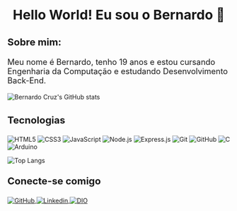 <h1 style="
        font-size: 30px;
        text-align: center;"
>
    Hello World! Eu sou o Bernardo 👋
</h1>

<h3 style="
        font-size: 22px;
        text-align: left;"
>
    Sobre mim:
</h3>

<p style="font-size: 18px;">Meu nome é Bernardo, tenho 19 anos e estou cursando Engenharia da Computação e estudando Desenvolvimento Back-End.</p>

![Bernardo Cruz's GitHub stats](https://github-readme-stats.vercel.app/api?username=bernardo-04&show_icons=true&theme=dracula)

<h3 style="font-size: 22px">Tecnologias</h3>

![HTML5](https://img.shields.io/badge/HTML5-E34F26?style=for-the-badge&logo=html5&logoColor=white)
![CSS3](https://img.shields.io/badge/CSS3-1572B6?style=for-the-badge&logo=css3&logoColor=white)
![JavaScript](https://img.shields.io/badge/JavaScript-F7DF1E?style=for-the-badge&logo=javascript&logoColor=black)
![Node.js](https://img.shields.io/badge/Node.js-43853D?style=for-the-badge&logo=node.js&logoColor=white)
![Express.js](https://img.shields.io/badge/express.js-%23404d59.svg?style=for-the-badge&logo=express&logoColor=%2361DAFB)
![Git](https://img.shields.io/badge/GIT-E44C30?style=for-the-badge&logo=git&logoColor=white)
![GitHub](https://img.shields.io/badge/GitHub-000?style=for-the-badge&logo=github&logoColor=white)
![C](https://img.shields.io/badge/C-00599C?style=for-the-badge&logo=c&logoColor=white)
![Arduino](https://img.shields.io/badge/Arduino-00979D?style=for-the-badge&logo=arduino&logoColor=white)

![Top Langs](https://github-readme-stats-git-masterrstaa-rickstaa.vercel.app/api/top-langs/?username=bernardo-04&layout=compact&theme=dracula&border_color=fff)

<h3 style="font-size: 22px; margin-top: 25px">Conecte-se comigo</h3>

<div style="display: inline_block;">
    <a href="https://github.com/bernardo-04" target="_blank">
        <img align="center" alt="GitHub" src="https://img.shields.io/badge/GitHub-000?style=for-the-badge&logo=github&logoColor=white">
    </a>
    <a href="https://www.linkedin.com/in/bernardo-cruz-dev/" target="_blank">
        <img align="center" alt="Linkedin" src="https://img.shields.io/badge/LinkedIn-0077B5?style=for-the-badge&logo=linkedin&logoColor=white"/>
    </a>
    <a href="https://www.dio.me/users/bernardo_bcruz" target="_blank">
        <img align="center" alt="DIO" src="https://img.shields.io/badge/Perfil DIO-cf4d6b?style=for-the-badge"/>
    </a>
</div>
